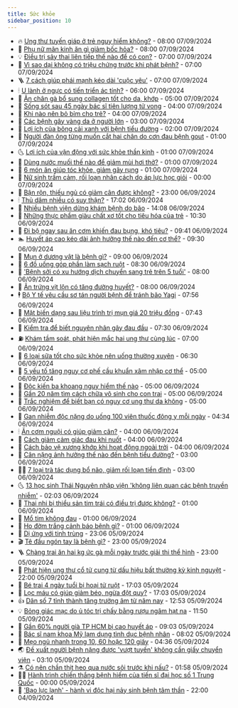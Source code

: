 ```yaml
---
title: Sức khỏe
sidebar_position: 10
---
```


<!-- vnexpress-suc-khoe:START -->
- 🔥 [Ung thư tuyến giáp ở trẻ nguy hiểm không?](https://vnexpress.net/ung-thu-tuyen-giap-o-tre-nguy-hiem-khong-4790173.html) - 08:00 07/09/2024
- 🥰 [Phụ nữ mãn kinh ăn gì giảm bốc hỏa?](https://vnexpress.net/phu-nu-man-kinh-an-gi-giam-boc-hoa-4790132.html) - 08:00 07/09/2024
- 💡 [Điều trị sảy thai liên tiếp thế nào để có con?](https://vnexpress.net/dieu-tri-say-thai-lien-tiep-the-nao-de-co-con-4790156.html) - 07:00 07/09/2024
- 🤗 [Vì sao dại không có triệu chứng trước khi phát bệnh?](https://vnexpress.net/vi-sao-dai-khong-co-trieu-chung-truoc-khi-phat-benh-4790150.html) - 07:00 07/09/2024
- 🪜 [7 cách giúp phái mạnh kéo dài &#39;cuộc yêu&#39;](https://vnexpress.net/7-cach-giup-phai-manh-keo-dai-cuoc-yeu-4789648.html) - 07:00 07/09/2024
- 🕯 [U lành ở ngực có tiến triển ác tính?](https://vnexpress.net/u-lanh-o-nguc-co-tien-trien-ac-tinh-4790094.html) - 06:00 07/09/2024
- 🤭 [Ăn chân gà bổ sung collagen tốt cho da, khớp](https://vnexpress.net/an-chan-ga-bo-sung-collagen-tot-cho-da-khop-4790121.html) - 05:00 07/09/2024
- 👀 [Sống sót sau 45 ngày bác sĩ tiên lượng tử vong](https://vnexpress.net/song-sot-sau-45-ngay-bac-si-tien-luong-tu-vong-4790025.html) - 04:00 07/09/2024
- 🌋 [Khi nào nên bỏ bỉm cho trẻ?](https://vnexpress.net/khi-nao-nen-bo-bim-cho-tre-4790064.html) - 04:00 07/09/2024
- 🫶 [Các bệnh gây vàng da ở người lớn](https://vnexpress.net/cac-benh-gay-vang-da-o-nguoi-lon-4790065.html) - 03:00 07/09/2024
- 🦆 [Lợi ích của bông cải xanh với bệnh tiểu đường](https://vnexpress.net/loi-ich-cua-bong-cai-xanh-voi-benh-tieu-duong-4790021.html) - 02:00 07/09/2024
- 🚀 [Người đàn ông từng muốn cắt hai chân do cơn đau bệnh gout](https://vnexpress.net/nguoi-dan-ong-tung-muon-cat-hai-chan-do-con-dau-benh-gout-4784099.html) - 01:00 07/09/2024
- 🌜 [Lợi ích của vận động với sức khỏe thần kinh](https://vnexpress.net/loi-ich-cua-van-dong-voi-suc-khoe-than-kinh-4790023.html) - 01:00 07/09/2024
- 🧰 [Dùng nước muối thế nào để giảm mùi hơi thở?](https://vnexpress.net/dung-nuoc-muoi-the-nao-de-giam-mui-hoi-tho-4789992.html) - 01:00 07/09/2024
- 💫 [6 món ăn giúp tóc khỏe, giảm gãy rụng](https://vnexpress.net/6-mon-an-giup-toc-khoe-giam-gay-rung-4789945.html) - 01:00 07/09/2024
- 🌝 [Nữ sinh trầm cảm, rối loạn nhân cách do áp lực học giỏi](https://vnexpress.net/nu-sinh-tram-cam-roi-loan-nhan-cach-do-ap-luc-hoc-gioi-4789474.html) - 00:00 07/09/2024
- 🗽 [Bận rộn, thiếu ngủ có giảm cân được không?](https://vnexpress.net/ban-ron-thieu-ngu-co-giam-can-duoc-khong-4789297.html) - 23:00 06/09/2024
- 🕯 [Thủ dâm nhiều có suy thận?](https://vnexpress.net/thu-dam-nhieu-co-suy-than-4788841.html) - 17:02 06/09/2024
- 🦅 [Nhiều bệnh viện dừng khám bệnh do bão](https://vnexpress.net/nhieu-benh-vien-dung-kham-benh-do-bao-4789911.html) - 14:08 06/09/2024
- 🦆 [Những thực phẩm giàu chất xơ tốt cho tiêu hóa của trẻ](https://vnexpress.net/nhung-thuc-pham-giau-chat-xo-tot-cho-tieu-hoa-cua-tre-4789686.html) - 10:30 06/09/2024
- 🎊 [Đi bộ ngay sau ăn cơm khiến đau bụng, khó tiêu?](https://vnexpress.net/di-bo-ngay-sau-an-com-khien-dau-bung-kho-tieu-4788837.html) - 09:41 06/09/2024
- 🏊 [Huyết áp cao kéo dài ảnh hưởng thế nào đến cơ thể?](https://vnexpress.net/huyet-ap-cao-keo-dai-anh-huong-the-nao-den-co-the-4789809.html) - 09:30 06/09/2024
- 📝 [Mụn ở dương vật là bệnh gì?](https://vnexpress.net/mun-o-duong-vat-la-benh-gi-4789850.html) - 09:00 06/09/2024
- 💯 [6 đồ uống góp phần làm sạch ruột](https://vnexpress.net/6-do-uong-gop-phan-lam-sach-ruot-4788840.html) - 08:30 06/09/2024
- 🌊 [&#39;Bệnh sởi có xu hướng dịch chuyển sang trẻ trên 5 tuổi&#39;](https://vnexpress.net/benh-soi-co-xu-huong-dich-chuyen-sang-tre-tren-5-tuoi-4789847.html) - 08:00 06/09/2024
- 🚀 [Ăn trứng vịt lộn có tăng đường huyết?](https://vnexpress.net/an-trung-vit-lon-co-tang-duong-huyet-4789763.html) - 08:00 06/09/2024
- 🕴 [Bộ Y tế yêu cầu sơ tán người bệnh để tránh bão Yagi](https://vnexpress.net/bo-y-te-yeu-cau-so-tan-nguoi-benh-de-tranh-bao-yagi-4789825.html) - 07:56 06/09/2024
- 🗽 [Mặt biến dạng sau liệu trình trị mụn giá 20 triệu đồng](https://vnexpress.net/mat-bien-dang-sau-lieu-trinh-tri-mun-gia-20-trieu-dong-4789596.html) - 07:43 06/09/2024
- 🎡 [Kiểm tra để biết nguyên nhân gây đau đầu](https://vnexpress.net/kiem-tra-de-biet-nguyen-nhan-gay-dau-dau-4789711.html) - 07:30 06/09/2024
- ⛽️ [Khám tầm soát, phát hiện mắc hai ung thư cùng lúc](https://vnexpress.net/kham-tam-soat-phat-hien-mac-hai-ung-thu-cung-luc-4789673.html) - 07:00 06/09/2024
- 🦆 [6 loại sữa tốt cho sức khỏe nên uống thường xuyên](https://vnexpress.net/6-loai-sua-tot-cho-suc-khoe-nen-uong-thuong-xuyen-4789645.html) - 06:30 06/09/2024
- 🤩 [5 yếu tố tăng nguy cơ phế cầu khuẩn xâm nhập cơ thể](https://vnexpress.net/5-yeu-to-tang-nguy-co-phe-cau-khuan-xam-nhap-co-the-4789740.html) - 05:00 06/09/2024
- 🦒 [Độc kiến ba khoang nguy hiểm thế nào](https://vnexpress.net/doc-kien-ba-khoang-nguy-hiem-the-nao-4789641.html) - 05:00 06/09/2024
- 💫 [Gần 20 năm tìm cách chữa vô sinh cho con trai](https://vnexpress.net/gan-20-nam-tim-cach-chua-vo-sinh-cho-con-trai-4789632.html) - 05:00 06/09/2024
- 🐘 [Trắc nghiệm để biết bạn có nguy cơ ung thư da không](https://vnexpress.net/ban-co-nguy-co-ung-thu-da-khong-4789630.html) - 05:00 06/09/2024
- 🚀 [Gan nhiễm độc nặng do uống 100 viên thuốc đông y mỗi ngày](https://vnexpress.net/gan-nhiem-doc-nang-do-uong-100-vien-thuoc-dong-y-moi-ngay-4789635.html) - 04:34 06/09/2024
- 🕯 [Ăn cơm nguội có giúp giảm cân?](https://vnexpress.net/an-com-nguoi-co-giup-giam-can-4788815.html) - 04:00 06/09/2024
- 🦏 [Cách giảm cảm giác đau khi nuốt](https://vnexpress.net/cach-giam-cam-giac-dau-khi-nuot-4789652.html) - 04:00 06/09/2024
- 🦄 [Cách bảo vệ xương khớp khi hoạt động ngoài trời](https://vnexpress.net/cach-bao-ve-xuong-khop-khi-hoat-dong-ngoai-troi-4789623.html) - 04:00 06/09/2024
- 🦒 [Cân nặng ảnh hưởng thế nào đến bệnh tiểu đường?](https://vnexpress.net/can-nang-anh-huong-the-nao-den-benh-tieu-duong-4789571.html) - 03:00 06/09/2024
- 👨‍🏫 [7 loại trà tác dụng bổ não, giảm rối loạn tiền đình](https://vnexpress.net/7-loai-tra-tac-dung-bo-nao-giam-roi-loan-tien-dinh-4789570.html) - 03:00 06/09/2024
- 🌜 [13 học sinh Thái Nguyên nhập viện &#39;không liên quan các bệnh truyền nhiễm&#39;](https://vnexpress.net/13-hoc-sinh-thai-nguyen-nhap-vien-khong-lien-quan-cac-benh-truyen-nhiem-4789621.html) - 02:03 06/09/2024
- 🚀 [Thai nhi bị thiểu sản tim trái có điều trị được không?](https://vnexpress.net/thai-nhi-bi-thieu-san-tim-trai-co-dieu-tri-duoc-khong-4789536.html) - 01:00 06/09/2024
- 💃 [Mổ tim không đau](https://vnexpress.net/mo-tim-khong-dau-4789529.html) - 01:00 06/09/2024
- 💯 [Ho đờm trắng cảnh báo bệnh gì?](https://vnexpress.net/ho-dom-trang-canh-bao-benh-gi-4789292.html) - 01:00 06/09/2024
- 🤔 [Dị ứng với tinh trùng](https://vnexpress.net/di-ung-voi-tinh-trung-4785055.html) - 23:06 05/09/2024
- 🎬 [Tê đầu ngón tay là bệnh gì?](https://vnexpress.net/te-dau-ngon-tay-la-benh-gi-4789109.html) - 23:00 05/09/2024
- 🪜 [Chàng trai ăn hai kg ức gà mỗi ngày trước giải thi thể hình](https://vnexpress.net/chang-trai-an-hai-kg-uc-ga-moi-ngay-truoc-giai-thi-the-hinh-4789105.html) - 23:00 05/09/2024
- 🦣 [Phát hiện ung thư cổ tử cung từ dấu hiệu bất thường kỳ kinh nguyệt](https://vnexpress.net/phat-hien-ung-thu-co-tu-cung-tu-dau-hieu-bat-thuong-ky-kinh-nguyet-4789397.html) - 22:00 05/09/2024
- 🧐 [Bé trai 4 ngày tuổi bị hoại tử ruột](https://vnexpress.net/be-trai-4-ngay-tuoi-bi-hoai-tu-ruot-4789514.html) - 17:03 05/09/2024
- 🤡 [Lọc máu có giúp giảm béo, ngừa đột quỵ?](https://vnexpress.net/loc-mau-co-giup-giam-beo-ngua-dot-quy-4788881.html) - 17:03 05/09/2024
- 👍 [Dân số 7 tỉnh thành tăng trưởng âm từ năm nay](https://vnexpress.net/dan-so-7-tinh-thanh-tang-truong-am-tu-nam-nay-4789428.html) - 12:53 05/09/2024
- 💡 [Bỏng giác mạc do ủ tóc trị chấy bằng rượu ngâm hạt na](https://vnexpress.net/bong-giac-mac-do-u-toc-tri-chay-bang-ruou-ngam-hat-na-4789462.html) - 11:50 05/09/2024
- 💯 [Gần 60% người già TP HCM bị cao huyết áp](https://vnexpress.net/nguoi-cao-tuoi-tp-hcm-mac-benh-nao-nhieu-nhat-4789374.html) - 09:03 05/09/2024
- 🧠 [Bác sĩ nam khoa Mỹ lạm dụng tình dục bệnh nhân](https://vnexpress.net/bac-si-nam-khoa-my-lam-dung-tinh-duc-benh-nhan-4789370.html) - 08:02 05/09/2024
- 🎡 [Mẹo ngủ nhanh trong 10, 60 hoặc 120 giây](https://vnexpress.net/meo-ngu-nhanh-trong-10-60-hoac-120-giay-4789304.html) - 04:36 05/09/2024
- 🌏 [Đề xuất người bệnh nặng được &#39;vượt tuyến&#39; không cần giấy chuyển viện](https://vnexpress.net/de-xuat-nguoi-benh-nang-duoc-vuot-tuyen-khong-can-giay-chuyen-vien-4789227.html) - 03:10 05/09/2024
- ⚗️ [Có nên chần thịt heo qua nước sôi trước khi nấu?](https://vnexpress.net/co-nen-chan-thit-heo-qua-nuoc-soi-truoc-khi-nau-4789021.html) - 01:58 05/09/2024
- 👨‍🏫 [Hành trình chiến thắng bệnh hiếm của tiến sĩ đại học số 1 Trung Quốc](https://vnexpress.net/hanh-trinh-chien-thang-benh-hiem-cua-tien-si-dai-hoc-so-1-trung-quoc-4789062.html) - 00:00 05/09/2024
- 🤖 [&#39;Bạo lực lạnh&#39; - hành vi độc hại nảy sinh bệnh tâm thần](https://vnexpress.net/bao-luc-lanh-hanh-vi-doc-hai-nay-sinh-benh-tam-than-4786957.html) - 22:00 04/09/2024<!-- vnexpress-suc-khoe:END -->

